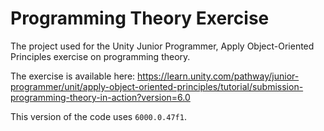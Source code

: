 # Programming Theory Exercise

The project used for the Unity Junior Programmer, Apply Object-Oriented Principles exercise on programming theory.

The exercise is available here: https://learn.unity.com/pathway/junior-programmer/unit/apply-object-oriented-principles/tutorial/submission-programming-theory-in-action?version=6.0

This version of the code uses `6000.0.47f1`.
